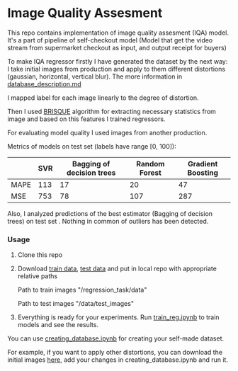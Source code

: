 # Image Quality Assesment

This repo contains implementation of image quality assesment (IQA) model. It's a part of pipeline of self-checkout model (Model that get the video stream from supermarket checkout as input, and output receipt for buyers)

To make IQA regressor firstly I have generated the dataset by the next way: I take initial images from production and apply to them different distortions (gaussian, horizontal, vertical blur). The more information in [database_description.md](https://github.com/fedor28/Image_Quality_Assesment/blob/main/regression_task/database%20description.md)

I mapped label for each image linearly to the degree of distortion.

Then I used [BRISQUE](https://github.com/fedor28/Image_Quality_Assesment/blob/main/BRISQUE%20theory/am_asilomar_2011.pdf) algorithm for extracting necessary statistics from image and based on this features I trained regressors.

For evaluating model quality I used images from another production.

Metrics of models on test set (labels have range [0, 100]):

|         | SVR   | Bagging of  decision trees | Random Forest |  Gradient Boosting | 
| ------- | ----------- | ----------------------------------------------------------------------------------- | ----------------------------------------------------------------------------------- | -------- |
| MAPE    | 113   | 17                         | 20            |   47               | 
| MSE     | 753   | 78                         | 107           |   287              |

Also, I analyzed predictions of the best estimator (Bagging of decision trees) on test set . 
Nothing in common of outliers has been detected.

### Usage

1.	Clone this repo
2.	Download [train data](https://drive.google.com/drive/folders/170FK3Ji1fy0TvJZreAKzGL0Y91fjUxa7?usp=sharing), [test data]() and put in local repo with appropriate relative paths 

	Path to train images "/regression_task/data"

	Path to test images "/data/test_images"
3. Everything is ready for your experiments. Run [train_reg.ipynb](https://colab.research.google.com/drive/1uv_JGRfxSgXrA6wVf4NKszkhTbK5tw3O) to train models and see the results.	


You can use [creating_database.ipynb](https://github.com/fedor28/Image_Quality_Assesment/blob/main/regression_task/creating_database.ipynb) for creating your self-made dataset.

For example, if you want to apply other distortions, you can download the initial images [here](), add your changes in creating_database.ipynb and run it.
